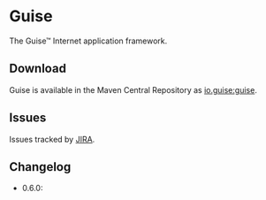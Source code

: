 # Guise

The Guise™ Internet application framework.

## Download

Guise is available in the Maven Central Repository as [io.guise:guise](https://search.maven.org/#search%7Cga%7C1%7Cg%3A%22io.guise%22%20AND%20a%3A%22guise%22).

## Issues

Issues tracked by [JIRA](https://globalmentor.atlassian.net/projects/GUISE).

## Changelog

- 0.6.0: